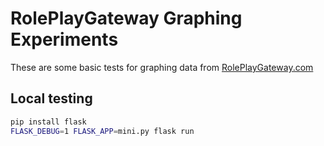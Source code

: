 # RolePlayGateway Graphing Experiments

These are some basic tests for graphing data from [RolePlayGateway.com](https://www.roleplaygateway.com)

## Local testing

```bash
pip install flask
FLASK_DEBUG=1 FLASK_APP=mini.py flask run
```
